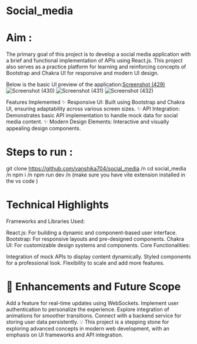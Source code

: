 # Social_media 
# Aim :
The primary goal of this project is to develop a social media application with a brief and functional implementation of APIs using React.js. This project also serves as a practice platform for learning and reinforcing concepts of Bootstrap and Chakra UI for responsive and modern UI design.

Below is the basic UI preview of the application:[Screenshot (429)](https://github.com/user-attachments/assets/20d8f106-610e-4eba-a148-429828d66551)
![Screenshot (430)](https://github.com/user-attachments/assets/c7a3e9de-2fa2-4b3a-ba91-008573057fbb)
![Screenshot (431)](https://github.com/user-attachments/assets/e4ed31c5-fec4-40d6-85af-d1cb8921f3eb)
![Screenshot (432)](https://github.com/user-attachments/assets/fbe4520d-1a95-4382-a5b7-964c3d7acb80)
 
Features Implemented
✨ Responsive UI: Built using Bootstrap and Chakra UI, ensuring adaptability across various screen sizes.
✨ API Integration: Demonstrates basic API implementation to handle mock data for social media content.
✨ Modern Design Elements: Interactive and visually appealing design components.


# Steps to run :
git clone https://github.com/vanshika704/social_media /n
cd social_media /n 
npm i /n
npm run dev /n
(make sure you have vite extension installed in the vs code )


# Technical Highlights
Frameworks and Libraries Used:

React.js: For building a dynamic and component-based user interface.
Bootstrap: For responsive layouts and pre-designed components.
Chakra UI: For customizable design systems and components.
Core Functionalities:

Integration of mock APIs to display content dynamically.
Styled components for a professional look.
Flexibility to scale and add more features.
# 🌟 Enhancements and Future Scope

Add a feature for real-time updates using WebSockets.
Implement user authentication to personalize the experience.
Explore integration of animations for smoother transitions.
Connect with a backend service for storing user data persistently.
💡 This project is a stepping stone for exploring advanced concepts in modern web development, with an emphasis on UI frameworks and API integration.
